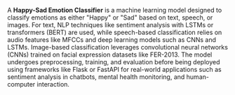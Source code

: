 A **Happy-Sad Emotion Classifier** is a machine learning model designed to classify emotions as either "Happy" or "Sad" based on text, speech, or images. For text, NLP techniques like sentiment analysis with LSTMs or transformers (BERT) are used, while speech-based classification relies on audio features like MFCCs and deep learning models such as CNNs and LSTMs. Image-based classification leverages convolutional neural networks (CNNs) trained on facial expression datasets like FER-2013. The model undergoes preprocessing, training, and evaluation before being deployed using frameworks like Flask or FastAPI for real-world applications such as sentiment analysis in chatbots, mental health monitoring, and human-computer interaction.
